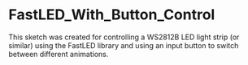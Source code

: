 # FastLED_With_Button_Control
This sketch was created for controlling a WS2812B LED light strip (or similar) using the FastLED library and using an input button to switch between different animations. 
